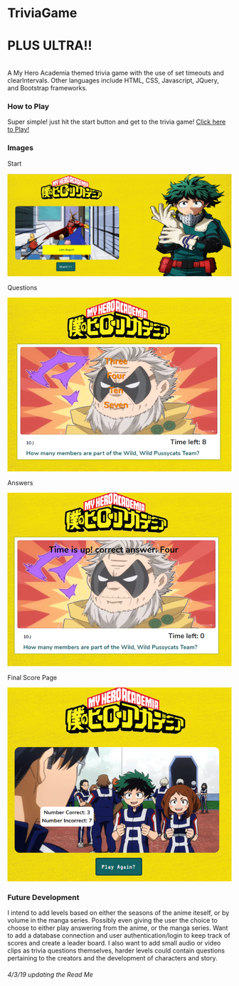 # TriviaGame

<h1>PLUS ULTRA!!</h1><br>
A My Hero Academia themed trivia game with the use of set timeouts and clearIntervals. Other languages include HTML, CSS, Javascript, JQuery, and Bootstrap frameworks.

<h3>How to Play </h4>
Super simple! just hit the start button and get to the trivia game!
<a href="https://motoko104.github.io/TriviaGame/">Click here to Play!</a>

<h3>Images</h3>
Start

![Landing](/assets/images/landing.png)

Questions

![Questions](/assets/images/question.png)

Answers

![Answers](/assets/images/answer.png)

Final Score Page

![Scores](/assets/images/score.png)

<h3>Future Development</h3>
I intend to add levels based on either the seasons of the anime iteself, or by volume in the manga series. Possibly even giving the user the choice to choose to either play answering from the anime, or the manga series. Want to add a database connection and user authentication/login to keep track of scores and create a leader board. I also want to add small audio or video clips as trivia questions themselves, harder levels could contain questions pertaining to the creators and the development of characters and story.

<h6>4/3/19 updating the Read Me</h6>
